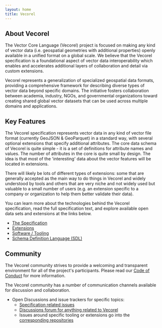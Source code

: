 ```yaml
---
layout: home
title: Vecorel
---
```


## About Vecorel

The Vector Core Language (Vecorel) project is focused on making any kind of vector data (i.e. geospatial geometries with additional properties) openly available in a unified format on a global scale. We believe that the Vecorel specification is a foundational aspect of vector data interoperability which enables and accelerates additional layers of collaboration and detail via custom extensions.

Vecorel represents a generalization of specialized geospatial data formats, providing a comprehensive framework for describing diverse types of vector data beyond specific domains. The initiative fosters collaboration between academia, industry, NGOs, and governmental organizations toward creating shared global vector datasets that can be used across multiple domains and applications.

## Key Features

The Vecorel specification represents vector data in any kind of vector file format (currently GeoJSON & GeoParquet) in a standard way, with several optional extensions that specify additional attributes. The core data schema of Vecorel is quite simple - it is a set of definitions for attribute names and values. The number of attributes in the core is quite small by design. The idea is that most of the 'interesting' data about the vector features will be located in extensions.

There will likely be lots of different types of extensions: some that are generally accepted as the main way to do things in Vecorel and widely understood by tools and others that are very niche and not widely used but valuable to a small number of users (e.g. an extension specific to a company or organization to help them better validate their data).

You can learn more about the technologies behind the Vecorel specification, read the full specification text, and explore available open data sets and extensions at the links below.

- [The Specification](https://github.com/vecorel/specification)
- [Extensions](extensions/)
- [Software / Tooling](software/)
- [Schema Definition Language (SDL)](https://github.com/vecorel/sdl)

## Community

The Vecorel community strives to provide a welcoming and transparent environment for all of the project's participants. Please read our [Code of Conduct](CODE_OF_CONDUCT.md) for more information.

The Vecorel community has a number of communication channels available for discussion and collaboration.

- Open Discussions and issue trackers for specific topics:
  - [Specification related issues](https://github.com/vecorel/specification/issues)
  - [Discussions forum for anything related to Vecorel](https://github.com/orgs/vecorel/discussions)
  - Issues around specific tooling or extensions go into the [corresponding repositories](https://github.com/orgs/vecorel/repositories)
